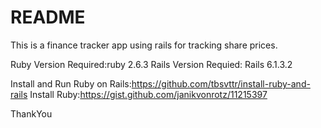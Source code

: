 # README

This is a finance tracker app using rails for tracking share prices. 

Ruby Version Required:ruby 2.6.3 Rails Version Requied: Rails 6.1.3.2

Install and Run Ruby on Rails:https://github.com/tbsvttr/install-ruby-and-rails Install Ruby:https://gist.github.com/janikvonrotz/11215397

ThankYou

